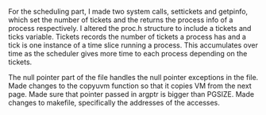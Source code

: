 For the scheduling part, I made two system calls, settickets and getpinfo, which set the number of tickets and the returns the process info of a process respectively. I altered the proc.h structure to include a tickets and ticks variable. Tickets records the number of tickets a process has and a tick is one instance of a time slice running a process. This accumulates over time as the scheduler gives more time to each process depending on the tickets.

The null pointer part of the file handles the null pointer exceptions in the file. Made changes to the copyuvm function so that it copies VM from the next page. Made sure that pointer passed in argptr is bigger than PGSIZE. Made changes to makefile, specifically the addresses of the accesses. 
